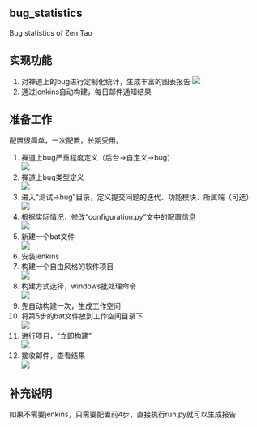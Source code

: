 ## bug_statistics
Bug statistics of Zen Tao

## 实现功能
1. 对禅道上的bug进行定制化统计，生成丰富的图表报告
![](http://p1.pstatp.com/large/pgc-image/15272312159912bc3ba1715)
2. 通过jenkins自动构建，每日邮件通知结果

## 准备工作
配置很简单，一次配置，长期受用。
1. 禅道上bug严重程度定义（后台->自定义->bug）   
![](http://p1.pstatp.com/large/pgc-image/15272312159912bc3ba1715)
2. 禅道上bug类型定义   
![](http://p1.pstatp.com/large/pgc-image/15272312463859815656ceb)
3. 进入“测试->bug”目录，定义提交问题的迭代、功能模块、所属端（可选）   
![](http://p3.pstatp.com/large/pgc-image/1527231642729d2b1b8d0f8)
4. 根据实际情况，修改“configuration.py”文中的配置信息   
![](http://p9.pstatp.com/large/pgc-image/15272319775518d7def9188)
5. 新建一个bat文件   
![](http://p1.pstatp.com/large/pgc-image/152723208785721e17895ee)
6. 安装jenkins
7. 构建一个自由风格的软件项目   
![](http://p1.pstatp.com/large/pgc-image/15272329044085beb2c7373)
8. 构建方式选择，windows批处理命令   
![](http://p9.pstatp.com/large/pgc-image/15272331123489e0a57cedb)
9. 先自动构建一次，生成工作空间
10. 将第5步的bat文件放到工作空间目录下   
![](http://p3.pstatp.com/large/pgc-image/1527233020627b3bf08fbbb)
11. 进行项目，“立即构建”   
![](http://p9.pstatp.com/large/pgc-image/1527233152685a513ec80fb)
12. 接收邮件，查看结果   
![](http://p3.pstatp.com/large/pgc-image/1527233335010b6f52d31e5)

## 补充说明
如果不需要jenkins，只需要配置前4步，直接执行run.py就可以生成报告
